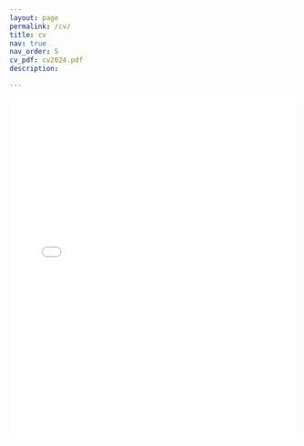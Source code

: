 ```yaml
---
layout: page
permalink: /cv/
title: cv
nav: true
nav_order: 5
cv_pdf: cv2024.pdf
description:

---
```

<body>
  <embed src="./assets/pdf/cv2024.pdf" width="100%" height="600px" type="application/pdf">
</body>